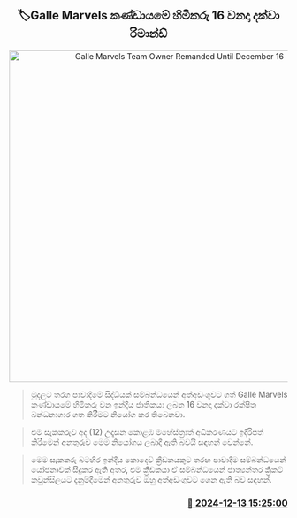 <p align='center'><b><h2 align='center' title='Galle Marvels Team Owner Remanded Until December 16'>🏷Galle Marvels කණ්ඩායමේ හිමිකරු 16 වනදා දක්වා රිමාන්ඩ්</h2></b></p>
<p align='center'><img src='https://helakuru.sgp1.cdn.digitaloceanspaces.com/esana/images/lib/galle-marvels.jpg' width='600' alt='Galle Marvels Team Owner Remanded Until December 16'></p>

> මුදලට තරග පාවාදීමේ සිද්ධියක් සම්බන්ධයෙන් අත්අඩංගුවට ගත් Galle Marvels කණ්ඩායමේ හිමිකරු වන ඉන්දීය ජාතිකයා ලබන 16 වනදා දක්වා රක්ෂිත බන්ධනාගාර ගත කිරීමට නියෝග කර තිබෙනවා.

> එම සැකකරුව අද (12) උදෑසන කොළඹ මහේස්ත්‍රාත් අධිකරණයට ඉදිරිපත් කිරීමෙන් අනතුරුව මෙම නියෝගය ලබාදී ඇති බවයි සඳහන් වෙන්නේ.

> මෙම සැකකරු බටහිර ඉන්දීය කොදෙව් ක්‍රීඩකයකුට තරඟ පාවාදීම සම්බන්ධයෙන් යෝජනාවක් සිදුකර ඇති අතර, එම ක්‍රීඩකයා ඒ සම්බන්ධයෙන් ජාත්‍යන්තර ක්‍රිකට් කවුන්සිලයට දැනුම්දීමෙන් අනතුරුව ඔහු අත්අඩංගුවට ගෙන ඇති බව සඳහන්.



<h3 align='right'><a href='https://www.helakuru.lk/esana/p/105887/'>📅 2024-12-13 15:25:00</a></h3>
